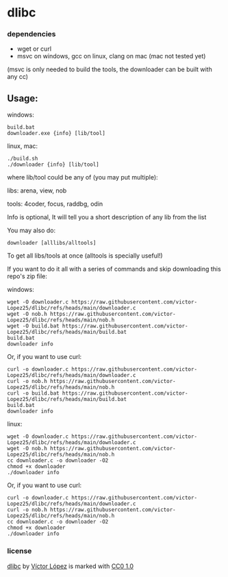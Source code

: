 # dlibc

### dependencies
- wget or curl
- msvc on windows, gcc on linux, clang on mac (mac not tested yet)

(msvc is only needed to build the tools, the downloader can be built with any cc)

## Usage:
windows:
```console
build.bat
downloader.exe {info} [lib/tool]
```
linux, mac:
```console
./build.sh
./downloader {info} [lib/tool]
```
where lib/tool could be any of (you may put multiple):

libs: arena, view, nob

tools: 4coder, focus, raddbg, odin

Info is optional, It will tell you a short description of any lib from the list

You may also do:
```console
downloader [alllibs/alltools]
```
To get all libs/tools at once (alltools is specially useful!)

If you want to do it all with a series of commands and skip downloading this repo's zip file:

windows:
```console
wget -O downloader.c https://raw.githubusercontent.com/victor-Lopez25/dlibc/refs/heads/main/downloader.c
wget -O nob.h https://raw.githubusercontent.com/victor-Lopez25/dlibc/refs/heads/main/nob.h
wget -O build.bat https://raw.githubusercontent.com/victor-Lopez25/dlibc/refs/heads/main/build.bat
build.bat
downloader info
```
Or, if you want to use curl:
```console
curl -o downloader.c https://raw.githubusercontent.com/victor-Lopez25/dlibc/refs/heads/main/downloader.c
curl -o nob.h https://raw.githubusercontent.com/victor-Lopez25/dlibc/refs/heads/main/nob.h
curl -o build.bat https://raw.githubusercontent.com/victor-Lopez25/dlibc/refs/heads/main/build.bat
build.bat
downloader info
```
linux:
```console
wget -O downloader.c https://raw.githubusercontent.com/victor-Lopez25/dlibc/refs/heads/main/downloader.c
wget -O nob.h https://raw.githubusercontent.com/victor-Lopez25/dlibc/refs/heads/main/nob.h
cc downloader.c -o downloader -O2
chmod +x downloader
./downloader info
```
Or, if you want to use curl:
```console
curl -o downloader.c https://raw.githubusercontent.com/victor-Lopez25/dlibc/refs/heads/main/downloader.c
curl -o nob.h https://raw.githubusercontent.com/victor-Lopez25/dlibc/refs/heads/main/nob.h
cc downloader.c -o downloader -O2
chmod +x downloader
./downloader info
```

### license
[dlibc](https://github.com/victor-Lopez25/dlibc) by [Víctor López](https://github.com/victor-Lopez25) is marked with [CC0 1.0](https://creativecommons.org/publicdomain/zero/1.0)

